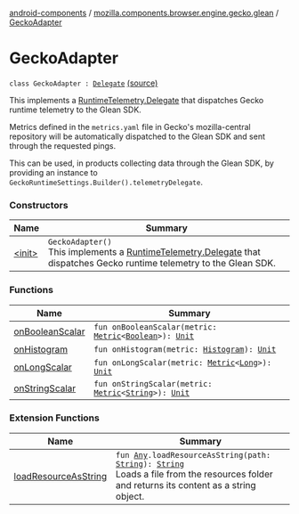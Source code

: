 [android-components](../../index.md) / [mozilla.components.browser.engine.gecko.glean](../index.md) / [GeckoAdapter](./index.md)

# GeckoAdapter

`class GeckoAdapter : `[`Delegate`](https://mozilla.github.io/geckoview/javadoc/mozilla-central/org/mozilla/geckoview/RuntimeTelemetry/Delegate.html) [(source)](https://github.com/mozilla-mobile/android-components/blob/master/components/browser/engine-gecko-beta/src/main/java/mozilla/components/browser/engine/gecko/glean/GeckoAdapter.kt#L21)

This implements a [RuntimeTelemetry.Delegate](https://mozilla.github.io/geckoview/javadoc/mozilla-central/org/mozilla/geckoview/RuntimeTelemetry/Delegate.html) that dispatches Gecko runtime
telemetry to the Glean SDK.

Metrics defined in the `metrics.yaml` file in Gecko's mozilla-central repository
will be automatically dispatched to the Glean SDK and sent through the requested
pings.

This can be used, in products collecting data through the Glean SDK, by
providing an instance to `GeckoRuntimeSettings.Builder().telemetryDelegate`.

### Constructors

| Name | Summary |
|---|---|
| [&lt;init&gt;](-init-.md) | `GeckoAdapter()`<br>This implements a [RuntimeTelemetry.Delegate](https://mozilla.github.io/geckoview/javadoc/mozilla-central/org/mozilla/geckoview/RuntimeTelemetry/Delegate.html) that dispatches Gecko runtime telemetry to the Glean SDK. |

### Functions

| Name | Summary |
|---|---|
| [onBooleanScalar](on-boolean-scalar.md) | `fun onBooleanScalar(metric: `[`Metric`](https://mozilla.github.io/geckoview/javadoc/mozilla-central/org/mozilla/geckoview/RuntimeTelemetry/Metric.html)`<`[`Boolean`](https://kotlinlang.org/api/latest/jvm/stdlib/kotlin/-boolean/index.html)`>): `[`Unit`](https://kotlinlang.org/api/latest/jvm/stdlib/kotlin/-unit/index.html) |
| [onHistogram](on-histogram.md) | `fun onHistogram(metric: `[`Histogram`](https://mozilla.github.io/geckoview/javadoc/mozilla-central/org/mozilla/geckoview/RuntimeTelemetry/Histogram.html)`): `[`Unit`](https://kotlinlang.org/api/latest/jvm/stdlib/kotlin/-unit/index.html) |
| [onLongScalar](on-long-scalar.md) | `fun onLongScalar(metric: `[`Metric`](https://mozilla.github.io/geckoview/javadoc/mozilla-central/org/mozilla/geckoview/RuntimeTelemetry/Metric.html)`<`[`Long`](https://kotlinlang.org/api/latest/jvm/stdlib/kotlin/-long/index.html)`>): `[`Unit`](https://kotlinlang.org/api/latest/jvm/stdlib/kotlin/-unit/index.html) |
| [onStringScalar](on-string-scalar.md) | `fun onStringScalar(metric: `[`Metric`](https://mozilla.github.io/geckoview/javadoc/mozilla-central/org/mozilla/geckoview/RuntimeTelemetry/Metric.html)`<`[`String`](https://kotlinlang.org/api/latest/jvm/stdlib/kotlin/-string/index.html)`>): `[`Unit`](https://kotlinlang.org/api/latest/jvm/stdlib/kotlin/-unit/index.html) |

### Extension Functions

| Name | Summary |
|---|---|
| [loadResourceAsString](../../mozilla.components.support.test.file/kotlin.-any/load-resource-as-string.md) | `fun `[`Any`](https://kotlinlang.org/api/latest/jvm/stdlib/kotlin/-any/index.html)`.loadResourceAsString(path: `[`String`](https://kotlinlang.org/api/latest/jvm/stdlib/kotlin/-string/index.html)`): `[`String`](https://kotlinlang.org/api/latest/jvm/stdlib/kotlin/-string/index.html)<br>Loads a file from the resources folder and returns its content as a string object. |
